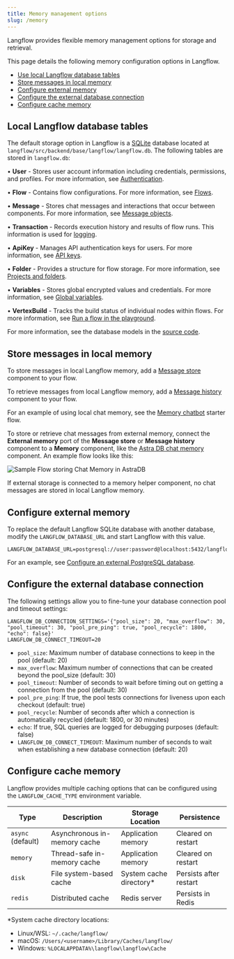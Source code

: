 ```yaml
---
title: Memory management options
slug: /memory
---
```


Langflow provides flexible memory management options for storage and retrieval.

This page details the following memory configuration options in Langflow.

- [Use local Langflow database tables](#local-langflow-database-tables)
- [Store messages in local memory](#store-messages-in-local-memory)
- [Configure external memory](#configure-external-memory)
- [Configure the external database connection](#configure-the-external-database-connection)
- [Configure cache memory](#configure-cache-memory)

## Local Langflow database tables

The default storage option in Langflow is a [SQLite](https://www.sqlite.org/) database located at `langflow/src/backend/base/langflow/langflow.db`. The following tables are stored in `langflow.db`:

• **User** - Stores user account information including credentials, permissions, and profiles. For more information, see [Authentication](/configuration-authentication).

• **Flow** - Contains flow configurations. For more information, see [Flows](/concepts-flows).

• **Message** - Stores chat messages and interactions that occur between components. For more information, see [Message objects](/concepts-objects#message-object).

• **Transaction** - Records execution history and results of flow runs. This information is used for [logging](/logging).

• **ApiKey** - Manages API authentication keys for users. For more information, see [API keys](/configuration-api-keys).

• **Folder** - Provides a structure for flow storage. For more information, see [Projects and folders](/concepts-overview#projects-and-folders).

• **Variables** - Stores global encrypted values and credentials. For more information, see [Global variables](/configuration-global-variables).

• **VertexBuild** - Tracks the build status of individual nodes within flows. For more information, see [Run a flow in the playground](/concepts-playground).

For more information, see the database models in the [source code](https://github.com/langflow-ai/langflow/tree/main/src/backend/base/langflow/services/database/models).

## Store messages in local memory

To store messages in local Langflow memory, add a [Message store](/components-helpers#message-store) component to your flow.

To retrieve messages from local Langflow memory, add a [Message history](/components-helpers#message-history) component to your flow.

For an example of using local chat memory, see the [Memory chatbot](/tutorials-memory-chatbot) starter flow.

To store or retrieve chat messages from external memory, connect the **External memory** port of the **Message store** or **Message history** component to a **Memory** component, like the [Astra DB chat memory](components-memories#astradbchatmemory-component) component. An example flow looks like this:

![Sample Flow storing Chat Memory in AstraDB](/img/astra_db_chat_memory_rounded.png)

If external storage is connected to a memory helper component, no chat messages are stored in local Langflow memory.

## Configure external memory

To replace the default Langflow SQLite database with another database, modify the `LANGFLOW_DATABASE_URL` and start Langflow with this value.

```
LANGFLOW_DATABASE_URL=postgresql://user:password@localhost:5432/langflow
```

For an example, see [Configure an external PostgreSQL database](/configuration-custom-database).

## Configure the external database connection

The following settings allow you to fine-tune your database connection pool and timeout settings:

```
LANGFLOW_DB_CONNECTION_SETTINGS='{"pool_size": 20, "max_overflow": 30, "pool_timeout": 30, "pool_pre_ping": true, "pool_recycle": 1800, "echo": false}'
LANGFLOW_DB_CONNECT_TIMEOUT=20
```

- `pool_size`: Maximum number of database connections to keep in the pool (default: 20)
- `max_overflow`: Maximum number of connections that can be created beyond the pool_size (default: 30)
- `pool_timeout`: Number of seconds to wait before timing out on getting a connection from the pool (default: 30)
- `pool_pre_ping`: If true, the pool tests connections for liveness upon each checkout (default: true)
- `pool_recycle`: Number of seconds after which a connection is automatically recycled (default: 1800, or 30 minutes)
- `echo`: If true, SQL queries are logged for debugging purposes (default: false)
- `LANGFLOW_DB_CONNECT_TIMEOUT`: Maximum number of seconds to wait when establishing a new database connection (default: 20)

## Configure cache memory

Langflow provides multiple caching options that can be configured using the `LANGFLOW_CACHE_TYPE` environment variable.

| Type | Description | Storage Location | Persistence |
|------|-------------|------------------|-------------|
| `async` (default) | Asynchronous in-memory cache | Application memory | Cleared on restart |
| `memory` | Thread-safe in-memory cache | Application memory | Cleared on restart |
| `disk` | File system-based cache | System cache directory* | Persists after restart |
| `redis` | Distributed cache | Redis server | Persists in Redis |

*System cache directory locations:
- Linux/WSL: `~/.cache/langflow/`
- macOS: `/Users/<username>/Library/Caches/langflow/`
- Windows: `%LOCALAPPDATA%\langflow\langflow\Cache`